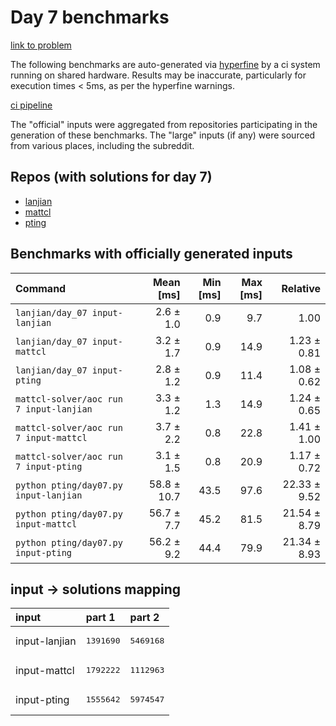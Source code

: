 # Day 7 benchmarks

[link to problem](http://adventofcode.com/2022/day/7)

The following benchmarks are auto-generated via [hyperfine](https://github.com/sharkdp/hyperfine) by a ci system running on shared hardware. Results may be inaccurate, particularly for execution times < 5ms, as per the hyperfine warnings.

[ci pipeline](http://ci.papercode.net:8080/teams/aoc2022/pipelines/aoc-compare-2022)

The "official" inputs were aggregated from repositories participating in the generation of these benchmarks. The "large" inputs (if any) were sourced from various places, including the subreddit.

## Repos (with solutions for day 7)


- [lanjian](https://github.com/LanJian/aoc-2022)
- [mattcl](https://github.com/mattcl/aoc2022)
- [pting](https://github.com/pting/aoc2022)

## Benchmarks with officially generated inputs
| Command | Mean [ms] | Min [ms] | Max [ms] | Relative |
|:---|---:|---:|---:|---:|
| `lanjian/day_07 input-lanjian` | 2.6 ± 1.0 | 0.9 | 9.7 | 1.00 |
| `lanjian/day_07 input-mattcl` | 3.2 ± 1.7 | 0.9 | 14.9 | 1.23 ± 0.81 |
| `lanjian/day_07 input-pting` | 2.8 ± 1.2 | 0.9 | 11.4 | 1.08 ± 0.62 |
| `mattcl-solver/aoc run 7 input-lanjian` | 3.3 ± 1.2 | 1.3 | 14.9 | 1.24 ± 0.65 |
| `mattcl-solver/aoc run 7 input-mattcl` | 3.7 ± 2.2 | 0.8 | 22.8 | 1.41 ± 1.00 |
| `mattcl-solver/aoc run 7 input-pting` | 3.1 ± 1.5 | 0.8 | 20.9 | 1.17 ± 0.72 |
| `python pting/day07.py input-lanjian` | 58.8 ± 10.7 | 43.5 | 97.6 | 22.33 ± 9.52 |
| `python pting/day07.py input-mattcl` | 56.7 ± 7.7 | 45.2 | 81.5 | 21.54 ± 8.79 |
| `python pting/day07.py input-pting` | 56.2 ± 9.2 | 44.4 | 79.9 | 21.34 ± 8.93 |

## input -> solutions mapping
|input|part 1|part 2|
|:---|:---|:---|
|input-lanjian|<pre>1391690</pre>|<pre>5469168</pre>|
|input-mattcl|<pre>1792222</pre>|<pre>1112963</pre>|
|input-pting|<pre>1555642</pre>|<pre>5974547</pre>|
